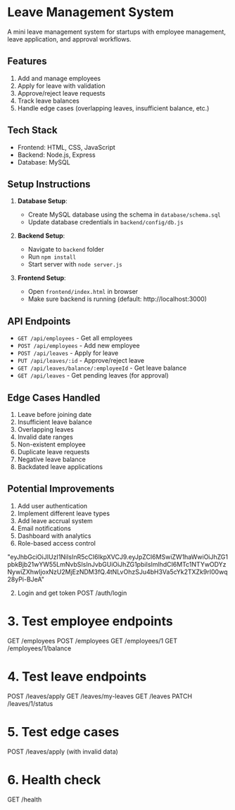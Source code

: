 # Leave Management System

A mini leave management system for startups with employee management, leave application, and approval workflows.

## Features

1. Add and manage employees
2. Apply for leave with validation
3. Approve/reject leave requests
4. Track leave balances
5. Handle edge cases (overlapping leaves, insufficient balance, etc.)

## Tech Stack

- Frontend: HTML, CSS, JavaScript
- Backend: Node.js, Express
- Database: MySQL

## Setup Instructions

1. **Database Setup**:
   - Create MySQL database using the schema in `database/schema.sql`
   - Update database credentials in `backend/config/db.js`

2. **Backend Setup**:
   - Navigate to `backend` folder
   - Run `npm install`
   - Start server with `node server.js`

3. **Frontend Setup**:
   - Open `frontend/index.html` in browser
   - Make sure backend is running (default: http://localhost:3000)

## API Endpoints

- `GET /api/employees` - Get all employees
- `POST /api/employees` - Add new employee
- `POST /api/leaves` - Apply for leave
- `PUT /api/leaves/:id` - Approve/reject leave
- `GET /api/leaves/balance/:employeeId` - Get leave balance
- `GET /api/leaves` - Get pending leaves (for approval)

## Edge Cases Handled

1. Leave before joining date
2. Insufficient leave balance
3. Overlapping leaves
4. Invalid date ranges
5. Non-existent employee
6. Duplicate leave requests
7. Negative leave balance
8. Backdated leave applications

## Potential Improvements

1. Add user authentication
2. Implement different leave types
3. Add leave accrual system
4. Email notifications
5. Dashboard with analytics
6. Role-based access control






"eyJhbGciOiJIUzI1NiIsInR5cCI6IkpXVCJ9.eyJpZCI6MSwiZW1haWwiOiJhZG1pbkBjb21wYW55LmNvbSIsInJvbGUiOiJhZG1pbiIsImlhdCI6MTc1NTYwODYzNywiZXhwIjoxNzU2MjEzNDM3fQ.4tNLvOhzSJu4bH3Va5cYk2TXZk9rI00wq28yPi-BJeA"



 2. Login and get token
POST /auth/login

# 3. Test employee endpoints
GET /employees
POST /employees
GET /employees/1
GET /employees/1/balance

# 4. Test leave endpoints
POST /leaves/apply
GET /leaves/my-leaves
GET /leaves
PATCH /leaves/1/status

# 5. Test edge cases
POST /leaves/apply (with invalid data)

# 6. Health check
GET /health